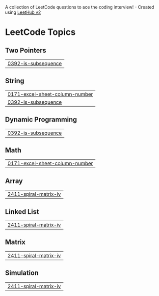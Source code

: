 A collection of LeetCode questions to ace the coding interview! - Created using [LeetHub v2](https://github.com/arunbhardwaj/LeetHub-2.0)
<!---LeetCode Topics Start-->
# LeetCode Topics
## Two Pointers
|  |
| ------- |
| [0392-is-subsequence](https://github.com/PriyanshuParihar-77/leetcode--solutions/tree/master/0392-is-subsequence) |
## String
|  |
| ------- |
| [0171-excel-sheet-column-number](https://github.com/PriyanshuParihar-77/leetcode--solutions/tree/master/0171-excel-sheet-column-number) |
| [0392-is-subsequence](https://github.com/PriyanshuParihar-77/leetcode--solutions/tree/master/0392-is-subsequence) |
## Dynamic Programming
|  |
| ------- |
| [0392-is-subsequence](https://github.com/PriyanshuParihar-77/leetcode--solutions/tree/master/0392-is-subsequence) |
## Math
|  |
| ------- |
| [0171-excel-sheet-column-number](https://github.com/PriyanshuParihar-77/leetcode--solutions/tree/master/0171-excel-sheet-column-number) |
## Array
|  |
| ------- |
| [2411-spiral-matrix-iv](https://github.com/PriyanshuParihar-77/leetcode--solutions/tree/master/2411-spiral-matrix-iv) |
## Linked List
|  |
| ------- |
| [2411-spiral-matrix-iv](https://github.com/PriyanshuParihar-77/leetcode--solutions/tree/master/2411-spiral-matrix-iv) |
## Matrix
|  |
| ------- |
| [2411-spiral-matrix-iv](https://github.com/PriyanshuParihar-77/leetcode--solutions/tree/master/2411-spiral-matrix-iv) |
## Simulation
|  |
| ------- |
| [2411-spiral-matrix-iv](https://github.com/PriyanshuParihar-77/leetcode--solutions/tree/master/2411-spiral-matrix-iv) |
<!---LeetCode Topics End-->